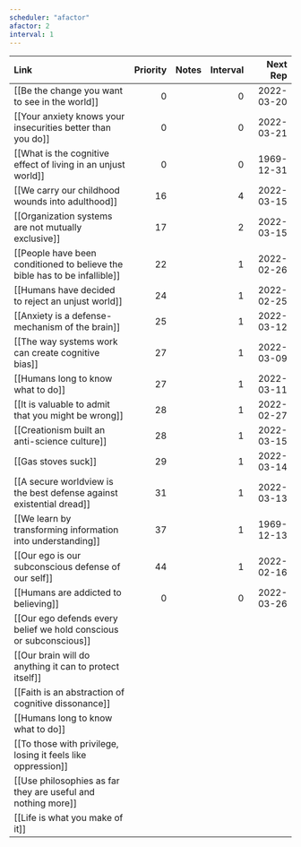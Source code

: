 ```yaml
---
scheduler: "afactor"
afactor: 2
interval: 1
---
```

| Link                                                                       | Priority | Notes | Interval |   Next Rep |
| :------------------------------------------------------------------------- | -------: | :---- | -------: | ---------: |
| [[Be the change you want to see in the world]]                             |        0 |       |        0 | 2022-03-20 |
| [[Your anxiety knows your insecurities better than you do]]                |        0 |       |        0 | 2022-03-21 |
| [[What is the cognitive effect of living in an unjust world]]              |        0 |       |        0 | 1969-12-31 |
| [[We carry our childhood wounds into adulthood]]                           |       16 |       |        4 | 2022-03-15 |
| [[Organization systems are not mutually exclusive]]                        |       17 |       |        2 | 2022-03-15 |
| [[People have been conditioned to believe the bible has to be infallible]] |       22 |       |        1 | 2022-02-26 |
| [[Humans have decided to reject an unjust world]]                          |       24 |       |        1 | 2022-02-25 |
| [[Anxiety is a defense-mechanism of the brain]]                            |       25 |       |        1 | 2022-03-12 |
| [[The way systems work can create cognitive bias]]                         |       27 |       |        1 | 2022-03-09 |
| [[Humans long to know what to do]]                                         |       27 |       |        1 | 2022-03-11 |
| [[It is valuable to admit that you might be wrong]]                        |       28 |       |        1 | 2022-02-27 |
| [[Creationism built an anti-science culture]]                              |       28 |       |        1 | 2022-03-15 |
| [[Gas stoves suck]]                                                        |       29 |       |        1 | 2022-03-14 |
| [[A secure worldview is the best defense against existential dread]]       |       31 |       |        1 | 2022-03-13 |
| [[We learn by transforming information into understanding]]                |       37 |       |        1 | 1969-12-13 |
| [[Our ego is our subconscious defense of our self]]                        |       44 |       |        1 | 2022-02-16 |
| [[Humans are addicted to believing]]                                       |        0 |       |        0 | 2022-03-26 |
| [[Our ego defends every belief we hold conscious or subconscious]] | | | | |
| [[Our brain will do anything it can to protect itself]] | | | | |
| [[Faith is an abstraction of cognitive dissonance]] | | | | |
| [[Humans long to know what to do]] | | | | |
| [[To those with privilege, losing it feels like oppression]] | | | | |
| [[Use philosophies as far they are useful and nothing more]] | | | | |
| [[Life is what you make of it]] | | | | |